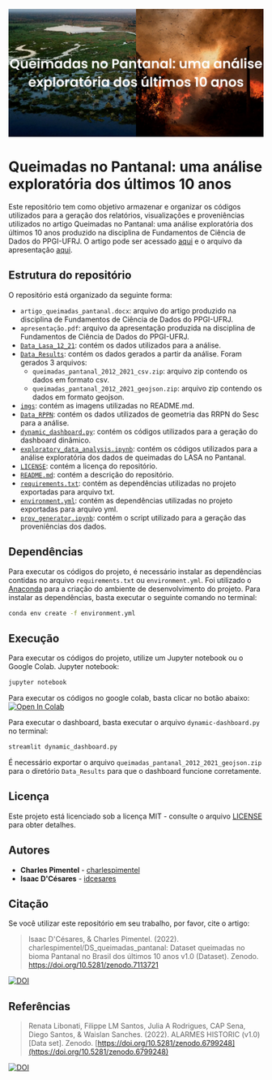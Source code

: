 ![](imgs/Queimadas%20no%20Pantanal%20uma%20an%C3%A1lise%20explorat%C3%B3ria%20dos%20%C3%BAltimos%2010%20anos.png)

# Queimadas no Pantanal: uma análise exploratória dos últimos 10 anos
Este repositório tem como objetivo armazenar e organizar os códigos utilizados para a geração dos relatórios, visualizações e proveniências utilizados no artigo Queimadas no Pantanal: uma análise exploratória dos últimos 10 anos produzido na disciplina de Fundamentos de Ciência de Dados do PPGI-UFRJ. O artigo pode ser acessado [aqui](artigo_queimadas_pantanal.docx) e o arquivo da apresentação [aqui](apresentação.pdf).

## Estrutura do repositório
O repositório está organizado da seguinte forma:
- `artigo_queimadas_pantanal.docx`: arquivo do artigo produzido na disciplina de Fundamentos de Ciência de Dados do PPGI-UFRJ.
- `apresentação.pdf`: arquivo da apresentação produzida na disciplina de Fundamentos de Ciência de Dados do PPGI-UFRJ.
- [`Data_Lasa_12_21`](Data_Lasa_12_21/): contém os dados utilizados para a análise.
- [`Data_Results`](Data_Results/): contém os dados gerados a partir da análise. Foram gerados 3 arquivos:
  - `queimadas_pantanal_2012_2021_csv.zip`: arquivo zip contendo os dados em formato csv.
  - `queimadas_pantanal_2012_2021_geojson.zip`: arquivo zip contendo os dados em formato geojson.
- [`imgs`](imgs/): contém as imagens utilizadas no README.md.
- [`Data_RPPN`](Data_RPPN/): contém os dados utilizados de geometria das RRPN do Sesc para a análise.
- [`dynamic_dashboard.py`](dynamic_dashboard/): contém os códigos utilizados para a geração do dashboard dinâmico.
- [`exploratory_data_analysis.ipynb`](exploratory_data_analysis.ipynb): contém os códigos utilizados para a análise exploratória dos dados de queimadas do LASA no Pantanal.
- [`LICENSE`](LICENSE): contém a licença do repositório.
- [`README.md`](README.md): contém a descrição do repositório.
- [`requirements.txt`](requirements.txt): contém as dependências utilizadas no projeto exportadas para arquivo txt.
- [`environment.yml`](environment.yml): contém as dependências utilizadas no projeto exportadas para arquivo yml.
- [`prov_generator.ipynb`](prov_generator.ipynb): contém o script utilizado para a geração das proveniências dos dados.

## Dependências
Para executar os códigos do projeto, é necessário instalar as dependências contidas no arquivo `requirements.txt` ou `environment.yml`. Foi utilizado o [Anaconda](https://www.anaconda.com/products/distribution) para a criação do ambiente de desenvolvimento do projeto. Para instalar as dependências, basta executar o seguinte comando no terminal:
```bash
conda env create -f environment.yml
```
## Execução
Para executar os códigos do projeto, utilize um Jupyter notebook ou o Google Colab. 
Jupyter notebook:
```bash
jupyter notebook
```
Para executar os códigos no google colab, basta clicar no botão abaixo:
[![Open In Colab](https://colab.research.google.com/assets/colab-badge.svg)](https://colab.research.google.com/github/charlespimentel/DS_queimadas_pantanal/blob/main/exploratory_data_analysis.ipynb)

Para executar o dashboard, basta executar o arquivo `dynamic-dashboard.py` no terminal:
```bash
streamlit dynamic_dashboard.py
```
É necessário exportar  o arquivo `queimadas_pantanal_2012_2021_geojson.zip` para o diretório `Data_Results` para que o dashboard funcione corretamente.

## Licença
Este projeto está licenciado sob a licença MIT - consulte o arquivo [LICENSE](LICENSE) para obter detalhes.

## Autores
- **Charles Pimentel** - [charlespimentel](https://github.com/charlespimentel)
- **Isaac D'Césares** - [idcesares](https://github.com/idcesares)

## Citação
Se você utilizar este repositório em seu trabalho, por favor, cite o artigo:

>Isaac D'Césares, & Charles Pimentel. (2022). charlespimentel/DS_queimadas_pantanal: Dataset queimadas no bioma Pantanal no Brasil dos últimos 10 anos v1.0 (Dataset). Zenodo. https://doi.org/10.5281/zenodo.7113721

[![DOI](https://zenodo.org/badge/DOI/10.5281/zenodo.7113721.svg)](https://doi.org/10.5281/zenodo.7113721)

## Referências
>Renata Libonati, Filippe LM Santos, Julia A Rodrigues, CAP Sena, Diego Santos, & Waislan Sanches. (2022). ALARMES HISTORIC (v1.0) [Data set]. Zenodo. [https://doi.org/10.5281/zenodo.6799248](https://doi.org/10.5281/zenodo.6799248)

[![DOI](https://zenodo.org/badge/DOI/10.5281/zenodo.6799248.svg)](https://doi.org/10.5281/zenodo.6799248)